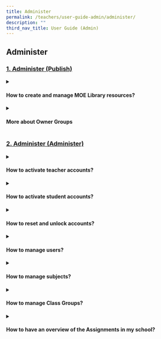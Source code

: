 ```yaml
---
title: Administer
permalink: /teachers/user-guide-admin/administer/
description: ""
third_nav_title: User Guide (Admin)
---
```

## Administer

### [1. Administer (Publish)](/teacher-user-guide/discover/index/)

<details>
  <summary><h4>
		How to create and manage MOE Library resources?</h4></summary>

<ol> <li> <strong>Create</strong>

<ul>
<li><a target="_blank" href="https://www.notion.so/Create-MOE-Library-Resources-2dacf8e1c9754bda8ba2545f99c7d4a9">Create MOE Library Resources</a></li>
</ul>	
	
</li><li><strong>Manage</strong>
<ul>
<li><a target="_blank" href="https://www.notion.so/Manage-Lessons-0e058c0e9a6443df80a60a2cc5af7acb">Manage Lessons</a></li>
<li><a target="_blank" href="https://www.notion.so/Manage-Media-05257208983e4d108d209aa273b2a529">Manage Media</a></li>
</ul>
</li> </ol>
</details>

<details>
  <summary><h4>More about Owner Groups</h4></summary>

<ul>
<li><a target="_blank" href="https://www.notion.so/Generate-CCPM-Reports-New-4f3947fc8ca5466ab713293d0dad58aa">Generate CCPM Reports (New)</a></li>
<li><a target="_blank" href="https://www.notion.so/Manage-Owner-Groups-804257c29bb2496eaaccead338a5d672">Manage Owner Groups</a></li>
<li><a target="_blank" href="https://www.notion.so/Manage-Content-Maps-4c86ebe8a5314a65b42feaa80078e1d4">Manage Content Maps</a></li>
</ul>
</details>

### [2. Administer (Administer)](/teacher-user-guide/discover/index/)

<details>
<summary><h4>How to activate teacher accounts?</h4></summary>

<ul>
<li><a target="_blank" href="https://www.notion.so/Activate-Teacher-Account-ec8ed7bca9f14036889e4d41f6c8a61b">Activate Teacher Account</a></li>
</ul>
</details>

<details>
<summary><h4>How to activate student accounts?</h4></summary>

<ul>
<li><a target="_blank" href="https://www.notion.so/Prepare-Student-Accounts-through-School-Cockpit-7966b5b25b5e4a7f8e19a19bc4b78627">Prepare Student Accounts through School Cockpit</a></li>
<li><a target="_blank" href="https://www.notion.so/Inform-Parents-of-Student-SLS-IDs-62eee0e88a3f410d8ad4e8773e4ff5fb">Inform Parents of Student SLS IDs</a></li>
<li><a target="_blank" href="https://www.notion.so/Initiate-Student-Account-Activation-65cbdb8117ba417d8f3585be9bbc3cec">Initiate Student Account Activation</a></li>
<li><a target="_blank" href="https://www.notion.so/Monitor-Student-Activation-28c1e77d396c4a5784ffef8fd87b6e7d">Monitor Student Activation</a></li>
</ul>
</details>

<details>
<summary><h4>How to reset and unlock accounts?</h4></summary>

<ul>
  <li><a target="_blank" href="https://www.notion.so/Reset-Passwords-f923d4c0e11a460599b100e617cad9aa">Reset Passwords</a></li>
  <li><a target="_blank" href="https://www.notion.so/Unlock-Account-dd461528b42a489eabc5b18267f7761d">Unlock Account</a></li>
</ul>
</details>

<details>
<summary><h4>How to manage users?</h4></summary>

<ul>
<li><a target="_blank" href="https://www.notion.so/About-Manage-Users-55c3e474313d4dc8a5b26f05312f8a06">About Manage Users</a></li>
<li><a target="_blank" href="https://www.notion.so/Export-Full-User-List-ef82b9bb033249a8abeb8fdb3d0d8742">Export Full User List</a></li>
<li><a target="_blank" href="https://www.notion.so/Verification-Exercise-88d5de161575494dbd9a5e588d92a46b">Verification Exercise</a></li>
</ul>
</details>

<details>
<summary><h4>How to manage subjects?</h4></summary>

<ul>
<li><a target="_blank" href="https://www.notion.so/Manage-Subjects-For-Schools-Not-Using-School-Cockpit-de76759553f74833b26bcf8abf00322f">Manage Subjects (For Schools Not Using School Cockpit)</a></li>
</ul>

</details>

<details>
<summary><h4> How to manage Class Groups?</h4></summary>

<ul>
<li><a target="_blank" href="https://www.notion.so/Manage-Class-Groups-208f8c2f01854e9ca2660cd40b252275">Manage Class Groups</a></li>
</ul>
</details>

<details>
<summary><h4>How to have an overview of the Assignments in my school?
</h4></summary>

<ul>
<li><a target="_blank" href="https://www.notion.so/Generate-Reports-453b00cdcc384c4fbcad0d85fa98f8b0">Generate Reports</a></li>
</ul>
</details>